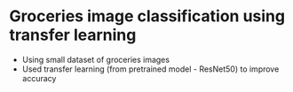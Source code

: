 # Groceries image classification using transfer learning

- Using small dataset of groceries images
- Used transfer learning (from pretrained model - ResNet50) to improve accuracy
